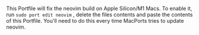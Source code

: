 This Portfile will fix the neovim build on Apple Silicon/M1 Macs. To enable it, run
```sudo port edit neovim```
, delete the files contents and paste the contents of this Portfile. You'll need to do this every time MacPorts tries to update neovim.
